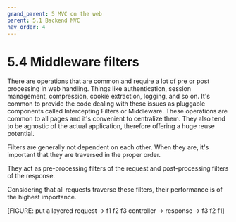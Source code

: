 ```yaml
---
grand_parent: 5 MVC on the web
parent: 5.1 Backend MVC
nav_order: 4
---
```

# 5.4 Middleware filters

There are operations that are common and require a lot of pre or post processing
in web handling. Things like authentication, session management, compression,
cookie extraction, logging, and so on.  It's common to provide the code dealing with
these issues as pluggable components called Intercepting Filters or Middleware.
These operations are common to all pages and it's convenient to centralize
them. They also tend to be agnostic of the actual application, therefore
offering a huge reuse potential.

Filters are generally not dependent on each other. When they are, it's important
that they are traversed in the proper order.

They act as pre-processing filters of the request and post-processing
filters of the response.

Considering that all requests traverse these filters, their performance is of
the highest importance.

[FIGURE: put a layered request -> f1 f2 f3 controller -> response -> f3 f2 f1]
